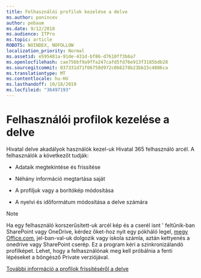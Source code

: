 ```yaml
---
title: Felhasználói profilok kezelése a delve
ms.author: ponincev
author: pebaum
ms.date: 9/12/2018
ms.audience: ITPro
ms.topic: article
ROBOTS: NOINDEX, NOFOLLOW
localization_priority: Normal
ms.assetid: e595481a-91de-431d-bf86-d7610ff3b6a7
ms.openlocfilehash: cae756bf9a9ffa247cafd5fd76e913f3185bdb28
ms.sourcegitcommit: 037331d71f06750d972c0b6278b23bb15c4806ca
ms.translationtype: MT
ms.contentlocale: hu-HU
ms.lasthandoff: 10/18/2019
ms.locfileid: "36497193"
---
```

# <a name="manage-user-profiles-in-delve"></a>Felhasználói profilok kezelése a delve

Hivatal delve akadályok használók kezel-uk Hivatal 365 felhasználó arcél. A felhasználók a következőt tudják:
  
- Adataik megtekintése és frissítése
    
- Néhány információ megtartása saját
    
- A profiljuk vagy a borítókép módosítása
    
- A nyelvi és időformátum módosítása a delve számára
    
> [!NOTE]
> Ha egy felhasználó korszerűsített-uk arcél kép és a cserél isnt ' feltűnik-ban SharePoint vagy OneDrive, kérdez őket-hoz nyit egy pókháló legel, [megy Office.com](https://www.office.com), jel-ban-val-uk dolgozik vagy iskola számla, aztán kettyenés a onedrive vagy SharePoint cserép. Ez a program kéri a szinkronizálandó profilképet. Lehet, hogy a felhasználónak meg kell próbálnia a fenti lépéseket a böngésző Private verziójával. 
  
[További információ a profilok frissítéséről a delve](https://go.microsoft.com/fwlink/?linkid=735070)
  

